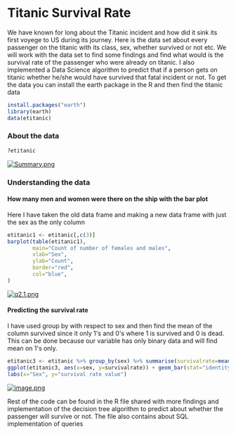 # Titanic Survival Rate

We have known for long about the Titanic incident and how did it sink its first voyege to US during its journey. Here is the data set about every passenger on the titanic with its class, sex, whether survived or not etc.  We will work with the data set to find some findings and find what would is the survival rate of the passenger who were already on titanic. I also implemented a Data Science algorithm to predict that if a person gets on titanic whether he/she would have survived that fatal incident or not. To get the data you can install the earth package in the R and then find the titanic data

```R
install.packages("earth")
library(earth)
data(etitanic)
```

### About the data

```R
?etitanic
```
[![Summary.png](https://s14.postimg.org/6fp7a3rxt/Summary.png)](https://postimg.org/image/o5qvv55il/)

### Understanding the data

#### How many men and women were there on the ship with the bar plot
Here I have taken the old data frame and making a new data frame with just the sex as the only column

```R
etitanic1 <- etitanic[,c(3)]
barplot(table(etitanic1),
        main="Count of number of females and males",
        xlab="Sex",
        ylab="Count",
        border="red",
        col="blue",
)
```
[![q2.1.png](https://s14.postimg.org/3mvzpomc1/q2.1.png)](https://postimg.org/image/nhi1bt1jh/)

#### Predicting the survival rate
I have used group by with respect to sex and then find the mean of the column survived since it only 1's and 0's where 1 is survived and 0 is dead. This can be done because our variable has only binary data and will find mean on 1's only.

```R
etitanic3 <- etitanic %>% group_by(sex) %>% summarise(survivalrate=mean(survived)); etitanic3
ggplot(etitanic3, aes(x=sex, y=survivalrate)) + geom_bar(stat="identity") + 
labs(x="Sex", y="survival rate value")
```

[![image.png](https://s14.postimg.org/knevyjua9/image.png)](https://postimg.org/image/ytumts559/)

Rest of the code can be found in the R file shared with more findings and implementation of the decision tree algorithm to predict about whether the passenger will survive or not. The file also contains about SQL implementation of queries 
